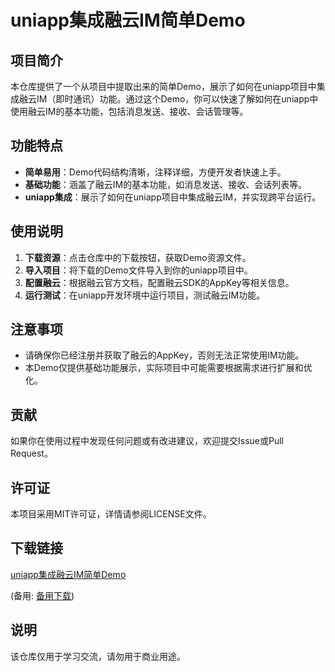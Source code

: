 # uniapp集成融云IM简单Demo

## 项目简介

本仓库提供了一个从项目中提取出来的简单Demo，展示了如何在uniapp项目中集成融云IM（即时通讯）功能。通过这个Demo，你可以快速了解如何在uniapp中使用融云IM的基本功能，包括消息发送、接收、会话管理等。

## 功能特点

- **简单易用**：Demo代码结构清晰，注释详细，方便开发者快速上手。
- **基础功能**：涵盖了融云IM的基本功能，如消息发送、接收、会话列表等。
- **uniapp集成**：展示了如何在uniapp项目中集成融云IM，并实现跨平台运行。

## 使用说明

1. **下载资源**：点击仓库中的下载按钮，获取Demo资源文件。
2. **导入项目**：将下载的Demo文件导入到你的uniapp项目中。
3. **配置融云**：根据融云官方文档，配置融云SDK的AppKey等相关信息。
4. **运行测试**：在uniapp开发环境中运行项目，测试融云IM功能。

## 注意事项

- 请确保你已经注册并获取了融云的AppKey，否则无法正常使用IM功能。
- 本Demo仅提供基础功能展示，实际项目中可能需要根据需求进行扩展和优化。

## 贡献

如果你在使用过程中发现任何问题或有改进建议，欢迎提交Issue或Pull Request。

## 许可证

本项目采用MIT许可证，详情请参阅LICENSE文件。

## 下载链接
[uniapp集成融云IM简单Demo](https://pan.quark.cn/s/d453f0ff7137) 

(备用: [备用下载](https://pan.baidu.com/s/19Rse43945ivoPpBgruarIg?pwd=1234))

## 说明

该仓库仅用于学习交流，请勿用于商业用途。
